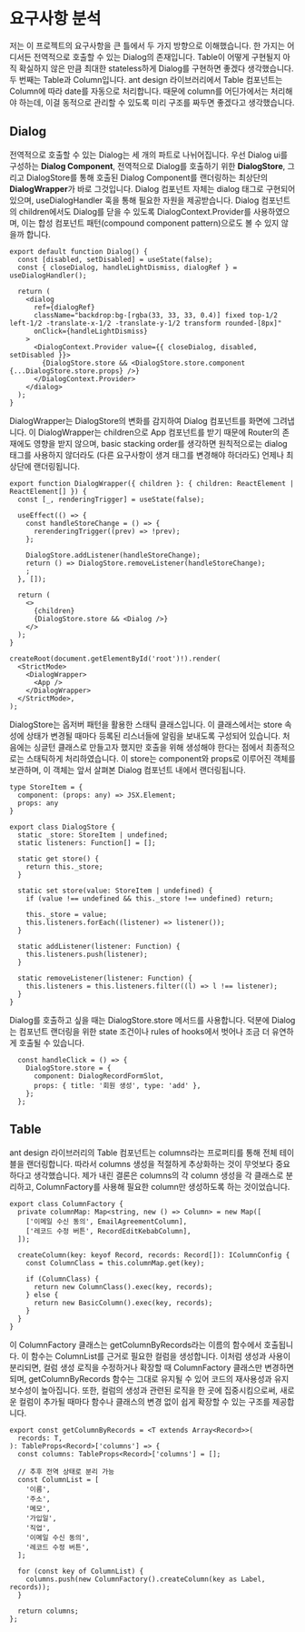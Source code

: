 # 요구사항 분석

저는 이 프로젝트의 요구사항을 큰 틀에서 두 가지 방향으로 이해했습니다. 한 가지는 어디서든 전역적으로 호출할 수 있는 Dialog의 존재입니다. Table이 어떻게 구현될지 아직 확실하지 않은 만큼 최대한 stateless하게 Dialog를 구현하면 좋겠다 생각했습니다. 두 번째는 Table과 Column입니다. ant design 라이브러리에서 Table 컴포넌트는 Column에 따라 date를 자동으로 처리합니다. 때문에 column를 어딘가에서는 처리해야 하는데, 이걸 동적으로 관리할 수 있도록 미리 구조를 짜두면 좋겠다고 생각했습니다. 


## Dialog

전역적으로 호출할 수 있는 Dialog는 세 개의 파트로 나뉘어집니다. 우선 Dialog ui를 구성하는 **Dialog Component**, 전역적으로 Dialog를 호출하기 위한 **DialogStore**, 그리고 DialogStore를 통해 호출된 Dialog Component를 랜더링하는 최상단의 **DialogWrapper**가 바로 그것입니다. Dialog 컴포넌트 자체는 dialog 태그로 구현되어있으며, useDialogHandler 훅을 통해 필요한 자원을 제공받습니다. Dialog 컴포넌트의 children에서도 Dialog를 닫을 수 있도록 DialogContext.Provider를 사용하였으며, 이는 합성 컴포넌트 패턴(compound component pattern)으로도 볼 수 있지 않을까 합니다.

```tsx
export default function Dialog() {
  const [disabled, setDisabled] = useState(false);
  const { closeDialog, handleLightDismiss, dialogRef } = useDialogHandler();

  return (
    <dialog
      ref={dialogRef}
      className="backdrop:bg-[rgba(33, 33, 33, 0.4)] fixed top-1/2 left-1/2 -translate-x-1/2 -translate-y-1/2 transform rounded-[8px]"
      onClick={handleLightDismiss}
    >
      <DialogContext.Provider value={{ closeDialog, disabled, setDisabled }}>
        {DialogStore.store && <DialogStore.store.component {...DialogStore.store.props} />}
      </DialogContext.Provider>
    </dialog>
  );
}
```

DialogWrapper는 DialogStore의 변화를 감지하여 Dialog 컴포넌트를 화면에 그려냅니다. 이 DialogWrapper는 children으로 App 컴포넌트를 받기 때문에 Router의 존재에도 영향을 받지 않으며, basic stacking order를 생각하면 원칙적으로는 dialog 태그를 사용하지 않더라도 (다른 요구사항이 생겨 태그를 변경해야 하더라도) 언제나 최상단에 랜더링됩니다.

```tsx
export function DialogWrapper({ children }: { children: ReactElement | ReactElement[] }) {
  const [_, renderingTrigger] = useState(false);

  useEffect(() => {
    const handleStoreChange = () => {
      rerenderingTrigger((prev) => !prev);
    };

    DialogStore.addListener(handleStoreChange);
    return () => DialogStore.removeListener(handleStoreChange);
    ;
  }, []);

  return (
    <>
      {children}
      {DialogStore.store && <Dialog />}
    </>
  );
}
```
```tsx
createRoot(document.getElementById('root')!).render(
  <StrictMode>
    <DialogWrapper>
      <App />
    </DialogWrapper>
  </StrictMode>,
);
```

DialogStore는 옵저버 패턴을 활용한 스태틱 클래스입니다. 이 클래스에서는 store 속성에 상태가 변경될 때마다 등록된 리스너들에 알림을 보내도록 구성되어 있습니다. 처음에는 싱글턴 클래스로 만들고자 했지만 호출을 위해 생성해야 한다는 점에서 최종적으로는 스태틱하게 처리하였습니다. 이 store는 component와 props로 이루어진 객체를 보관하며, 이 객체는 앞서 살펴본 Dialog 컴포넌트 내에서 랜더링됩니다.

```tsx
type StoreItem = {
  component: (props: any) => JSX.Element;
  props: any
}

export class DialogStore {
  static _store: StoreItem | undefined;
  static listeners: Function[] = [];

  static get store() {
    return this._store;
  }

  static set store(value: StoreItem | undefined) {
    if (value !== undefined && this._store !== undefined) return;

    this._store = value;
    this.listeners.forEach((listener) => listener());
  }

  static addListener(listener: Function) {
    this.listeners.push(listener);
  }

  static removeListener(listener: Function) {
    this.listeners = this.listeners.filter((l) => l !== listener);
  }
}
```

Dialog를 호출하고 싶을 때는 DialogStore.store 메서드를 사용합니다. 덕분에 Dialog는 컴포넌트 랜더링을 위한 state 조건이나 rules of hooks에서 벗어나 조금 더 유연하게 호출될 수 있습니다.

```tsx
  const handleClick = () => {
    DialogStore.store = {
      component: DialogRecordFormSlot,
      props: { title: '회원 생성', type: 'add' },
    };
  };
```

## Table

ant design 라이브러리의 Table 컴포넌트는 columns라는 프로퍼티를 통해 전체 테이블을 랜더링합니다. 따라서 columns 생성을 적절하게 추상화하는 것이 무엇보다 중요하다고 생각했습니다. 제가 내린 결론은 columns의 각 column 생성을 각 클래스로 분리하고, ColumnFactory를 사용해 필요한 column만 생성하도록 하는 것이었습니다.

```tsx
export class ColumnFactory {
  private columnMap: Map<string, new () => Column> = new Map([
    ['이메일 수신 동의', EmailAgreementColumn],
    ['레코드 수정 버튼', RecordEditKebabColumn],
  ]);

  createColumn(key: keyof Record, records: Record[]): IColumnConfig {
    const ColumnClass = this.columnMap.get(key);

    if (ColumnClass) {
      return new ColumnClass().exec(key, records);
    } else {
      return new BasicColumn().exec(key, records);
    }
  }
}
```

이 ColumnFactory 클래스는 getColumnByRecords라는 이름의 함수에서 호출됩니다. 이 함수는 ColumnList를 근거로 필요한 컬럼을 생성합니다. 이처럼 생성과 사용이 분리되면, 컬럼 생성 로직을 수정하거나 확장할 때 ColumnFactory 클래스만 변경하면 되며, getColumnByRecords 함수는 그대로 유지될 수 있어 코드의 재사용성과 유지보수성이 높아집니다. 또한, 컬럼의 생성과 관련된 로직을 한 곳에 집중시킴으로써, 새로운 컬럼이 추가될 때마다 함수나 클래스의 변경 없이 쉽게 확장할 수 있는 구조를 제공합니다.

```tsx
export const getColumnByRecords = <T extends Array<Record>>(
  records: T,
): TableProps<Record>['columns'] => {
  const columns: TableProps<Record>['columns'] = [];

  // 추후 전역 상태로 분리 가능
  const ColumnList = [
    '이름',
    '주소',
    '메모',
    '가입일',
    '직업',
    '이메일 수신 동의',
    '레코드 수정 버튼',
  ];

  for (const key of ColumnList) {
    columns.push(new ColumnFactory().createColumn(key as Label, records));
  }

  return columns;
};
```


































